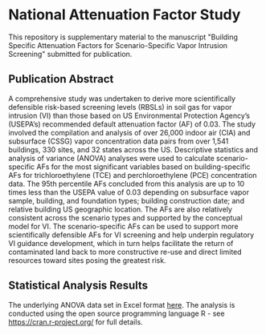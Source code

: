 # National Attenuation Factor Study

This repository is supplementary material to the manuscript "Building Specific Attenuation Factors for Scenario-Specific Vapor Intrusion Screening" submitted for publication. 

## Publication Abstract
A comprehensive study was undertaken to derive more scientifically defensible risk-based screening levels (RBSLs) in soil gas for vapor intrusion (VI) than those based on US Environmental Protection Agency’s (USEPA’s) recommended default attenuation factor (AF) of 0.03. The study involved the compilation and analysis of over 26,000 indoor air (CIA) and subsurface (CSSG) vapor concentration data pairs from over 1,541 buildings, 330 sites, and 32 states across the US.  Descriptive statistics and analysis of variance (ANOVA) analyses were used to calculate scenario-specific AFs for the most significant variables based on building-specific AFs for trichloroethylene (TCE) and perchloroethylene (PCE) concentration data.  The 95th percentile AFs concluded from this analysis are up to 10 times less than the USEPA value of 0.03 depending on subsurface vapor sample, building, and foundation types; building construction date; and relative building US geographic location.  The AFs are also relatively consistent across the scenario types and supported by the conceptual model for VI.  The scenario-specific AFs can be used to support more scientifically defensible AFs for VI screening and help underpin regulatory VI guidance development, which in turn helps facilitate the return of contaminated land back to more constructive re-use and direct limited resources toward sites posing the greatest risk.

## Statistical Analysis Results
The underlying ANOVA data set in Excel format [here](https://github.com/sede-open/naf_study/blob/main/ANOVA_Raw%20Data.xlsx). The analysis is conducted using the open source programming language R - see <https://cran.r-project.org/> for full details. 

 
